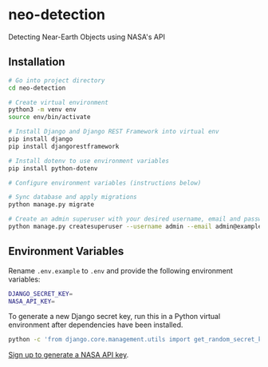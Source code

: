 # neo-detection
Detecting Near-Earth Objects using NASA's API

## Installation
```sh
# Go into project directory
cd neo-detection

# Create virtual environment
python3 -m venv env
source env/bin/activate

# Install Django and Django REST Framework into virtual env
pip install django
pip install djangorestframework

# Install dotenv to use environment variables
pip install python-dotenv

# Configure environment variables (instructions below)

# Sync database and apply migrations
python manage.py migrate

# Create an admin superuser with your desired username, email and password
python manage.py createsuperuser --username admin --email admin@example.com 
```

## Environment Variables

Rename `.env.example` to `.env` and provide the following environment variables:

```sh
DJANGO_SECRET_KEY=
NASA_API_KEY=
```

To generate a new Django secret key, run this in a Python virtual environment after dependencies have been installed.

```sh
python -c 'from django.core.management.utils import get_random_secret_key; print(get_random_secret_key())'
```

[Sign up to generate a NASA API key](https://api.nasa.gov/#signUp).
